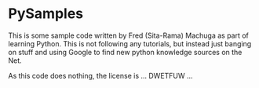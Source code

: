 # PySamples

This is some sample code written by Fred (Sita-Rama) Machuga as part of learning Python. This is not following any tutorials, but instead just banging on stuff and using Google to find new python knowledge sources on the Net.

As this code does nothing, the license is ... DWETFUW ... 
